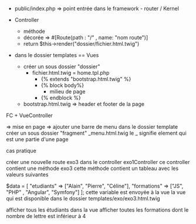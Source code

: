 - public/index.php => point entrée dans le framework
                - router / Kernel 
- Controller 
    - méthode
    - décorée => #[Route(path : "/" , name: "nom route")]
    - return $this->render("dossier/fichier.html.twig")

- dans le dossier templates == Vues 
    - créer un sous dossier "dossier"
        - fichier.html.twig  = home.tpl.php 
            - {% extends "bootstrap.html.twig" %}
            - {% block body%}
                - milieu de page
            - {% endblock %}
    - bootstrap.html.twig => header et footer de la page 

FC + VueController

=> mise en page 
    => ajouter une barre de menu 
    dans le dossier template 
    créer un sous dossier "fragment"
        _menu.html.twig
        le _ signifie element qui est une partie d'une page 


cas pratique 

créer une nouvelle route exo3 dans le controller exo1Controller
ce controller contient une méthode exo3
cette méthode contient un tableau avec les valeurs suivantes 

$data = [
    "etudiants" => ["Alain", "Pierre", "Céline"],
    "formations" => ["JS", "PHP" , "Angular", "Symfony"]
];
cette variable est envoyée à la vue 
la vue qui est disponible dans le dossier templates/exo/exo3.html.twig 

afficher tous les étudiants dans la vue 
afficher toutes les formations dont le nombre de lettre est inférieur à 4 

